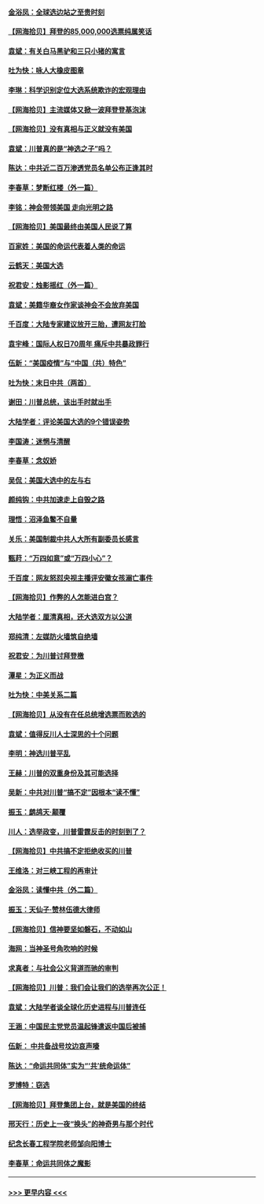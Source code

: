 #### [金浴凤：全球选边站之至贵时刻](../pages/nsc993/n12627318.md?t=12172002) 
#### [【网海拾贝】拜登的85,000,000选票纯属笑话](../pages/nsc993/n12626569.md?t=12172002) 
#### [袁斌：有关白马黑驴和三只小猪的寓言](../pages/nsc993/n12626198.md?t=12172002) 
#### [吐为快：咏人大橡皮图章](../pages/nsc993/n12624470.md?t=12172002) 
#### [李琳：科学识别定位大选系统欺诈的宏观理由](../pages/nsc993/n12624340.md?t=12172002) 
#### [【网海拾贝】主流媒体又掀一波拜登登基泡沫](../pages/nsc993/n12624000.md?t=12172002) 
#### [【网海拾贝】没有真相与正义就没有美国](../pages/nsc993/n12621885.md?t=12172002) 
#### [袁斌：川普真的是“神选之子”吗？](../pages/nsc993/n12621749.md?t=12172002) 
#### [陈达：中共近二百万渗透党员名单公布正逢其时](../pages/nsc993/n12620870.md?t=12172002) 
#### [李春草：梦断红楼（外一篇）](../pages/nsc993/n12619122.md?t=12172002) 
#### [李铭：神会带领美国 走向光明之路](../pages/nsc993/n12618584.md?t=12172002) 
#### [【网海拾贝】美国最终由美国人民说了算](../pages/nsc993/n12617255.md?t=12172002) 
#### [百家姓：美国的命运代表着人类的命运](../pages/nsc993/n12615838.md?t=12172002) 
#### [云鹤天：美国大选](../pages/nsc993/n12615994.md?t=12172002) 
#### [祝君安：烛影摇红（外一篇）](../pages/nsc993/n12615975.md?t=12172002) 
#### [袁斌：美籍华裔女作家谈神会不会放弃美国](../pages/nsc993/n12615263.md?t=12172002) 
#### [千百度：大陆专家建议放开三胎，遭网友打脸](../pages/nsc993/n12614456.md?t=12172002) 
#### [袁宇峰：国际人权日70周年 痛斥中共暴政罪行](../pages/nsc993/n12611965.md?t=12172002) 
#### [伍新：“美国疫情”与“中国（共）特色”](../pages/nsc993/n12611463.md?t=12172002) 
#### [吐为快：末日中共（两首）](../pages/nsc993/n12611461.md?t=12172002) 
#### [谢田：川普总统，该出手时就出手](../pages/nsc993/n12610905.md?t=12172002) 
#### [大陆学者：评论美国大选的9个错误姿势](../pages/nsc993/n12609586.md?t=12172002) 
#### [李国涛：迷惘与清醒](../pages/nsc993/n12607532.md?t=12172002) 
#### [李春草：念奴娇](../pages/nsc993/n12607083.md?t=12172002) 
#### [吴侃：美国大选中的左与右](../pages/nsc993/n12607054.md?t=12172002) 
#### [颜纯钩：中共加速走上自毁之路](../pages/nsc993/n12606473.md?t=12172002) 
#### [理悟：沼泽鱼鳖不自量](../pages/nsc993/n12606454.md?t=12172002) 
#### [关乐：美国制裁中共人大所有副委员长感言](../pages/nsc993/n12606442.md?t=12172002) 
#### [甄莳：“万四如意”或“万四小心”？](../pages/nsc993/n12606091.md?t=12172002) 
#### [千百度：网友怒怼央视主播评安徽女孩溺亡事件](../pages/nsc993/n12605370.md?t=12172002) 
#### [【网海拾贝】作弊的人怎能进白宫？](../pages/nsc993/n12603546.md?t=12172002) 
#### [大陆学者：厘清真相，还大选双方以公道](../pages/nsc993/n12603475.md?t=12172002) 
#### [郑纯清：左媒防火墙筑自绝墙](../pages/nsc993/n12602226.md?t=12172002) 
#### [祝君安：为川普讨拜登檄](../pages/nsc993/n12602199.md?t=12172002) 
#### [潭星：为正义而战](../pages/nsc993/n12600926.md?t=12172002) 
#### [吐为快：中美关系二篇](../pages/nsc993/n12600908.md?t=12172002) 
#### [【网海拾贝】从没有在任总统增选票而败选的](../pages/nsc993/n12600435.md?t=12172002) 
#### [袁斌：值得反川人士深思的十个问题](../pages/nsc993/n12600332.md?t=12172002) 
#### [李明：神选川普平乱](../pages/nsc993/n12599751.md?t=12172002) 
#### [王赫：川普的双重身份及其可能选择](../pages/nsc993/n12599723.md?t=12172002) 
#### [吴新：中共对川普“搞不定”因根本“读不懂”](../pages/nsc993/n12599502.md?t=12172002) 
#### [振玉：鹧鸪天‧颠覆](../pages/nsc993/n12599494.md?t=12172002) 
#### [川人：选举政变，川普雷霆反击的时刻到了？](../pages/nsc993/n12599291.md?t=12172002) 
#### [【网海拾贝】中共搞不定拒绝收买的川普](../pages/nsc993/n12598955.md?t=12172002) 
#### [王维洛：对三峡工程的再审计](../pages/nsc993/n12598436.md?t=12172002) 
#### [金浴凤：读懂中共（外二篇）](../pages/nsc993/n12597943.md?t=12172002) 
#### [振玉：天仙子‧赞林伍德大律师](../pages/nsc993/n12597929.md?t=12172002) 
#### [【网海拾贝】信神要坚如磐石，不动如山](../pages/nsc993/n12597901.md?t=12172002) 
#### [海网：当神圣号角吹响的时候](../pages/nsc993/n12595891.md?t=12172002) 
#### [求真者：与社会公义背道而驰的审判](../pages/nsc993/n12595868.md?t=12172002) 
#### [【网海拾贝】川普：我们会让我们的选举再次公正！](../pages/nsc993/n12594930.md?t=12172002) 
#### [袁斌：大陆学者谈全球化历史进程与川普连任](../pages/nsc993/n12594690.md?t=12172002) 
#### [王涵：中国民主党党员温起锋遣返中国后被捕](../pages/nsc993/n12594540.md?t=12172002) 
#### [伍新： 中共备战号坟边哀声嚎](../pages/nsc993/n12593086.md?t=12172002) 
#### [陈达：“命运共同体”实为“‘共’统命运体”](../pages/nsc993/n12590865.md?t=12172002) 
#### [罗博特：窃选](../pages/nsc993/n12590619.md?t=12172002) 
#### [【网海拾贝】拜登集团上台，就是美国的终结](../pages/nsc993/n12589725.md?t=12172002) 
#### [邢天行：历史上一夜“换头”的神奇男与那个时代](../pages/nsc993/n12589424.md?t=12172002) 
#### [纪念长春工程学院老师邹向阳博士](../pages/nsc993/n12585390.md?t=12172002) 
#### [李春草：命运共同体之魔影](../pages/nsc993/n12585026.md?t=12172002) 

----
#### [ >>> 更早内容 <<< ](../indexes/nsc993-earlier.md)
